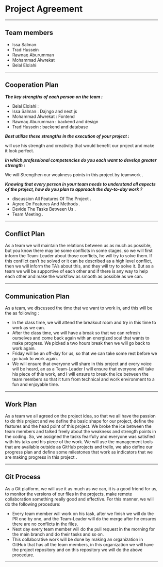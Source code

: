 # Project Agreement 

---
## Team members
- Issa Salman  
- Trad Hussein 
- Rawnaq Aburumman
- Mohammad Alwrekat
- Belal Elolahi




---
## Cooperation Plan
***The key strengths of each person on the team :***
- Belal Elolahi : 
- Issa Salman : Dajngo and next js
- Mohammad Alwrekat : Fontend
- Rawnaq Aburumman :  backend and design
- Trad Hussein : backend and database 

***Best utilize these strengths in the execution of your project :***

will use his strength and creativity that would benefit our project and make it look perfect.

***In which professional competencies do you each want to develop greater strength :***

We will Strengthen our weakness points in this project by teamwork .

***Knowing that every person in your team needs to understand all aspects of the project, how do you plan to approach the day-to-day work ?***
- discussion All Features Of The Project .
- Agree On Features And Methods .
- Devide The Tasks Between Us .
- Team Meeting . 

---

## Conflict Plan
As a team we will maintain the relations between us as much as possible, but you know there may be some conflicts in some stages, so we will first inform the Team-Leader about those conflicts, he will try to solve them. If this conflict can’t be solved or it can be described as a high level conflict, then we will inform the TA’s about this, and they will try to solve it. But as a team we will be supportive of each other and if there is any way to help each other and make the workflow as smooth as possible as we can.

---
## Communication Plan
As a team, we discussed the time that we want to work in, and this will be the as following :
- In the class time, we will attend the breakout room and try in this time to work as we can.
- After the class time, we will have a break so that we can refresh ourselves and come back again with an energized soul that wants to make progress. We picked a two hours break then we will go back to work again.
- Friday will be an off-day for us, so that we can take some rest before we go back to work again.
- We will ensure that everyone will share in this project and every voice will be heard, an as a Team-Leader I will ensure that everyone will take his piece of this work, and I will ensure to break the ice between the team members so that it turn from technical and work environment to a fun and enjoyable time.

---
## Work Plan
As a team we all agreed on the project idea, so that we all have the passion to do this project and we define the basic shape for our project, define the features and the head point of this project. We broke the ice between the team members and talked freely about the weakness and strength points in the coding. So, we assigned the tasks fearfully and everyone was satisfied with his taks and his piece of the work.
We will use the management tools that are available outside as GitHub projects and trello, we also define our progress plan and define some milestones that work as indicators that we are making progress in this project .

---
## Git Process
As a Git platform, we will use it as much as we can, it is a good friend for us, to monitor the versions of our files in the projects, make remote collaboration something really good and effective.
For this manner, we will do the following procedure:
- Every team member will work on his task, after we finish we will do the PR one by one, and the Team-Leader will do the merge after he ensures there are no conflicts in the files.
- Next day every team member will do the pull request in the morning for the main branch and do their tasks and so on.
- This collaborative work will be done by making an organization in GitHub that has all the team members, in this organization we will have the project repository and on this repository we will do the above procedure.

---
